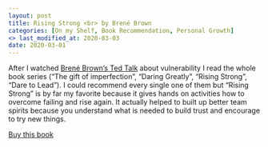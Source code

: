 ```yaml
---
layout: post
title: Rising Strong <br> by Brené Brown
categories: [On my Shelf, Book Recommendation, Personal Growth]
<> last_modified_at: 2020-03-03
date: 2020-03-01
---
```


After I watched [Brené Brown’s Ted Talk](https://www.ted.com/talks/brene_brown_the_power_of_vulnerability) about vulnerability I read the whole book series (“The gift of imperfection”, “Daring Greatly”, “Rising Strong”, “Dare to Lead”). I could recommend every single one of them but “Rising Strong” is by far my favorite because it gives hands on activities how to overcome failing and rise again. It actually helped to built up better team spirits because you understand what is needed to build trust and encourage to try new things.

[Buy this book](https://www.amazon.com/-/de/Rising-Strong-Ability-Transforms-Parent/dp/081298580X/ref=sr_1_5?__mk_de_DE=%C3%85M%C3%85%C5%BD%C3%95%C3%91&dchild=1&keywords=brene+brown&qid=1591641857&sr=8-5)